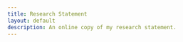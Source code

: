```yaml
---
title: Research Statement
layout: default
description: An online copy of my research statement.
---
```

